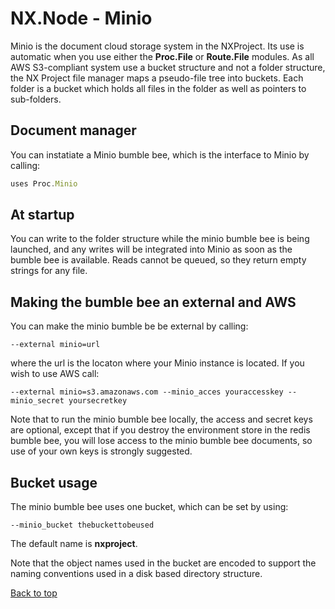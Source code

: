 # NX.Node - Minio

Minio is the document cloud storage system in the NXProject.  Its use is automatic when you use
either the **Proc.File** or **Route.File** modules.  As all AWS S3-compliant system use
a bucket structure and not a folder structure, the NX Project file manager maps a pseudo-file
tree into buckets.  Each folder is a bucket which holds all files in the folder as well
as pointers to sub-folders.

## Document manager

You can instatiate a Minio bumble bee, which is the interface to Minio by calling:
```JavaScript
uses Proc.Minio
```

## At startup

You can write to the folder structure while the minio bumble bee is being launched, and any
writes will be integrated into Minio as soon as the bumble bee is available.  Reads cannot
be queued, so they return empty strings for any file.

## Making the bumble bee an external and AWS

You can make the minio bumble be be external by calling:
```
--external minio=url
```
where the url is the locaton where your Minio instance is located.  If you wish to use AWS
call:
```
--external minio=s3.amazonaws.com --minio_acces youraccesskey --minio_secret yoursecretkey
```
Note that to run the minio bumble bee locally, the access and secret keys are optional,
except that if you destroy the environment store in the redis bumble bee, you will lose
access to the minio bumble bee documents, so use of your own keys is strongly suggested.

## Bucket usage

The minio bumble bee uses one bucket, which can be set by using:
```
--minio_bucket thebuckettobeused
```
The default name is **nxproject**.

Note that the object names used in the bucket are encoded to support the naming conventions
used in a disk based directory structure.

[Back to top](../README.md)